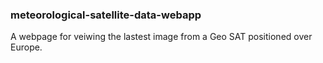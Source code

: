 ### meteorological-satellite-data-webapp

A webpage for veiwing the lastest image from a Geo SAT positioned over Europe.

